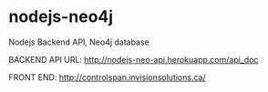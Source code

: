 # nodejs-neo4j
Nodejs Backend API, Neo4j database

BACKEND API URL: http://nodejs-neo-api.herokuapp.com/api_doc

FRONT END: http://controlspan.invisionsolutions.ca/
